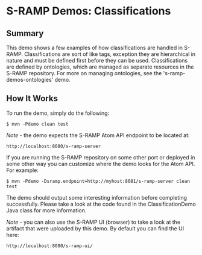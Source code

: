 # S-RAMP Demos: Classifications

## Summary

This demo shows a few examples of how classifications are handled in S-RAMP.  Classifications
are sort of like tags, exception they are hierarchical in nature and must be defined
first before they can be used.  Classifications are defined by ontologies, which are 
managed as separate resources in the S-RAMP repository.  For more on managing ontologies,
see the 's-ramp-demos-ontologies' demo.

## How It Works

To run the demo, simply do the following:

	$ mvn -Pdemo clean test

*Note* - the demo expects the S-RAMP Atom API endpoint to be located at:

	http://localhost:8080/s-ramp-server

If you are running the S-RAMP repository on some other port or deployed in some other way
you can customize where the demo looks for the Atom API.  For example:

	$ mvn -Pdemo -Dsramp.endpoint=http://myhost:8081/s-ramp-server clean test

The demo should output some interesting information before completing successfully.  Please
take a look at the code found in the ClassificationDemo Java class for more information.

*Note* - you can also use the S-RAMP UI (browser) to take a look at the artifact that were
uploaded by this demo.  By default you can find the UI here:

	http://localhost:8080/s-ramp-ui/
